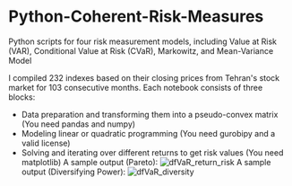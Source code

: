 # Python-Coherent-Risk-Measures
Python scripts for four risk measurement models, including Value at Risk (VAR), Conditional Value at Risk (CVaR), Markowitz, and Mean-Variance Model

I compiled 232 indexes based on their closing prices from Tehran's stock market for 103 consecutive months. Each notebook consists of three blocks:
- Data preparation and transforming them into a pseudo-convex matrix (You need pandas and numpy)
- Modeling linear or quadratic programming (You need gurobipy and a valid license)
- Solving and iterating over different returns to get risk values (You need matplotlib)
A sample output (Pareto):
![dfVaR_return_risk](https://user-images.githubusercontent.com/51627278/169480304-75de6de0-22a5-46cb-8946-a4e841afab7d.png)
A sample output (Diversifying Power):
![dfVaR_diversity](https://user-images.githubusercontent.com/51627278/169480358-b38146db-b2c7-4c62-9857-dc0c20b6efec.png)
